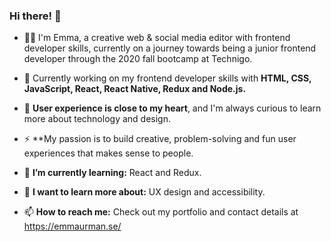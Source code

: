 ### Hi there! 👋

-  👩‍💻 I'm Emma, a creative web & social media editor with frontend developer skills, currently on a journey towards being a junior frontend developer through the 2020 fall bootcamp at Technigo. 

- 🚀 Currently working on my frontend developer skills with **HTML, CSS, JavaScript, React, React Native, Redux and Node.js.** 

- 💛 **User experience is close to my heart**, and I'm always curious to learn more about technology and design. 

- ⚡️ **My passion is to build creative, problem-solving and fun user experiences that makes sense to people.

- 🌱 **I’m currently learning:** React and Redux.

- 🎨 **I want to learn more about:** UX design and accessibility.

- 📫 **How to reach me:** Check out my portfolio and contact details at https://emmaurman.se/

